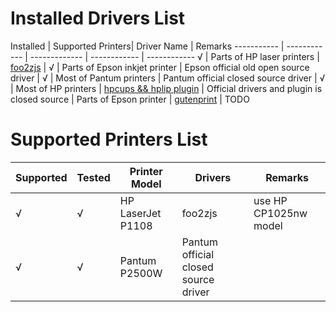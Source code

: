 # Installed Drivers List

Installed | Supported Printers| Driver Name  | Remarks
----------- | ------------ | ------------- | ------------ | ------------
√ | Parts of HP laser printers | [foo2zjs](http://foo2zjs.rkkda.com/) |
√ | Parts of Epson inkjet printer | Epson official old open source driver |
√ | Most of Pantum printers | Pantum official closed source driver |
√ | Most of HP printers | [hpcups && hplip plugin](http://hplipopensource.com/hplip-web/index.html) | Official drivers and plugin is closed source
 | Parts of Epson printer | [gutenprint](http://gimp-print.sourceforge.net/) | TODO

# Supported Printers List

Supported | Tested | Printer Model | Drivers | Remarks
----------- | ----------- | ------------ | ------------- | ------------
√ | √ | HP LaserJet P1108 | foo2zjs | use HP CP1025nw model
√ | √ |  Pantum P2500W | Pantum official closed source driver |
